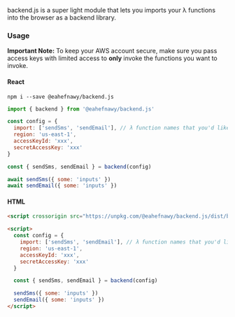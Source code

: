 backend.js is a super light module that lets you imports your λ functions into the browser as a backend library.

### Usage

**Important Note:** To keep your AWS account secure, make sure you pass access keys with limited access to **only** invoke the functions you want to invoke. 

#### React

```
npm i --save @eahefnawy/backend.js
```

```js
import { backend } from '@eahefnawy/backend.js'

const config = {
  import: ['sendSms', 'sendEmail'], // λ function names that you'd like to import
  region: 'us-east-1',
  accessKeyId: 'xxx',
  secretAccessKey: 'xxx'
}

const { sendSms, sendEmail } = backend(config)

await sendSms({ some: 'inputs' })
await sendEmail({ some: 'inputs' })

```

#### HTML

```html
<script crossorigin src="https://unpkg.com/@eahefnawy/backend.js/dist/backend.umd.min.js"></script>

<script>
  const config = {
    import: ['sendSms', 'sendEmail'], // λ function names that you'd like to import
    region: 'us-east-1',
    accessKeyId: 'xxx',
    secretAccessKey: 'xxx'
  }

  const { sendSms, sendEmail } = backend(config)

  sendSms({ some: 'inputs' })
  sendEmail({ some: 'inputs' })
</script>
```
